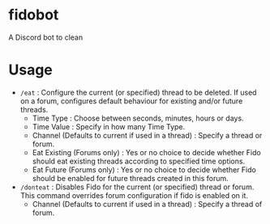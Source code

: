 # fidobot
A Discord bot to clean 

# Usage
- `/eat` : Configure the current (or specified) thread to be deleted. If used on a forum, configures default behaviour for existing and/or future threads.
	- Time Type : Choose between seconds, minutes, hours or days.
	- Time Value : Specify in how many Time Type.
	- Channel (Defaults to current if used in a thread) : Specify a thread or forum.
	- Eat Existing (Forums only) : Yes or no choice to decide whether Fido should eat existing threads according to specified time options.
	- Eat Future (Forums only) : Yes or no choice to decide whether Fido should be enabled for future threads created in this forum.
- `/donteat` : Disables Fido for the current (or specified) thread or forum. This command overrides forum configuration if fido is enabled on it.
	- Channel (Defaults to current if used in a thread) : Specify a thread of forum.
